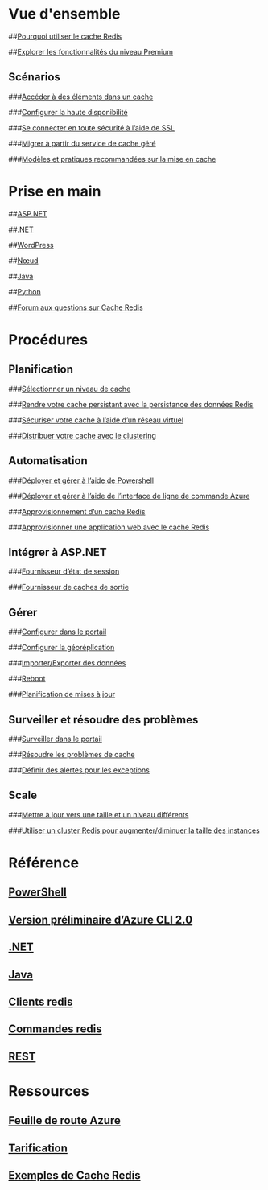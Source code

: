 # Vue d'ensemble

##[Pourquoi utiliser le cache Redis](https://azure.microsoft.com/services/cache/)

##[Explorer les fonctionnalités du niveau Premium](cache-premium-tier-intro.md)

## Scénarios

###[Accéder à des éléments dans un cache](cache-dotnet-how-to-use-azure-redis-cache.md#add-and-retrieve-objects-from-the-cache)

###[Configurer la haute disponibilité](https://azure.microsoft.com/pricing/details/cache/)

###[Se connecter en toute sécurité à l’aide de SSL](cache-dotnet-how-to-use-azure-redis-cache.md#connect-to-the-cache)

###[Migrer à partir du service de cache géré](cache-migrate-to-redis.md)

###[Modèles et pratiques recommandées sur la mise en cache](../best-practices-caching.md?toc=%2fazure%2fredis-cache%2ftoc.json)



# Prise en main

##[ASP.NET](cache-web-app-howto.md)

##[.NET](cache-dotnet-how-to-use-azure-redis-cache.md)

##[WordPress](../app-service-web/web-sites-connect-to-redis-using-memcache-protocol.md?toc=%2fazure%2fredis-cache%2ftoc.json)

##[Nœud](cache-nodejs-get-started.md)

##[Java](cache-java-get-started.md)

##[Python](cache-python-get-started.md)

##[Forum aux questions sur Cache Redis](cache-faq.md)


# Procédures

## Planification

###[Sélectionner un niveau de cache](cache-faq.md#what-redis-cache-offering-and-size-should-i-use)

###[Rendre votre cache persistant avec la persistance des données Redis](cache-how-to-premium-persistence.md)

###[Sécuriser votre cache à l’aide d’un réseau virtuel](cache-how-to-premium-vnet.md)

###[Distribuer votre cache avec le clustering](cache-how-to-premium-clustering.md)

## Automatisation

###[Déployer et gérer à l’aide de Powershell](cache-howto-manage-redis-cache-powershell.md)

###[Déployer et gérer à l’aide de l’interface de ligne de commande Azure](cli-samples.md)

###[Approvisionnement d’un cache Redis](cache-redis-cache-arm-provision.md)

###[Approvisionner une application web avec le cache Redis](cache-web-app-arm-with-redis-cache-provision.md)

## Intégrer à ASP.NET

###[Fournisseur d’état de session](cache-aspnet-session-state-provider.md)

###[Fournisseur de caches de sortie](cache-aspnet-output-cache-provider.md)

## Gérer

###[Configurer dans le portail](cache-configure.md)

###[Configurer la géoréplication](cache-how-to-geo-replication.md)

###[Importer/Exporter des données](cache-how-to-import-export-data.md)

###[Reboot](cache-administration.md#reboot)

###[Planification de mises à jour](cache-administration.md#schedule-updates)

## Surveiller et résoudre des problèmes

###[Surveiller dans le portail](cache-how-to-monitor.md)

###[Résoudre les problèmes de cache](cache-how-to-troubleshoot.md)

###[Définir des alertes pour les exceptions](cache-how-to-monitor.md#operations-and-alerts)

## Scale

###[Mettre à jour vers une taille et un niveau différents](cache-how-to-scale.md)

###[Utiliser un cluster Redis pour augmenter/diminuer la taille des instances](cache-how-to-premium-clustering.md)


# Référence

## [PowerShell](/powershell/module/azurerm.rediscache)

## [Version préliminaire d’Azure CLI 2.0](/cli/azure/redis)

## [.NET](/dotnet/api/microsoft.azure.management.redis)

## [Java](/java/api/com.microsoft.azure.management.redis._redis_cache)

## [Clients redis](http://redis.io/clients)

## [Commandes redis](http://redis.io/commands#)

## [REST](https://docs.microsoft.com/rest/api/redis/)


# Ressources

## [Feuille de route Azure](https://azure.microsoft.com/roadmap/)

## [Tarification](https://azure.microsoft.com/pricing/details/cache/)

## [Exemples de Cache Redis](cache-redis-samples.md)


